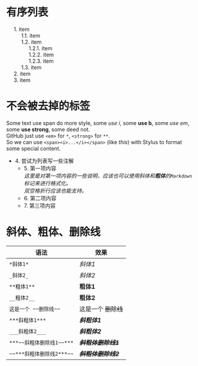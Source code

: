 <style type="text/css">
ol {padding:0 0 0 20px;margin:0;list-style:none;counter-reset:a;}
li:before {counter-increment:a;content:counters(a,".")". ";}
</style>

# 有序列表

1. item
    1. item
    2. item
        1. item
        2. item
        3. item
    3. item
2. item
3. item

# 不会被去掉的标签

Some text <span class="remark">use span do more style</span>, some <i>use i</i>, some <b>use b</b>, some <em>use em</em>, some <strong>use strong</strong>, some deed not.  
GitHub just use `<em>` for `*`, `<strong>` for `**`.  
So we can use `<span><i>...</i></span>` (like <span><i>this</i></span>) with Stylus to format some special content.
- 尝试为列表写一些注解
    - 第一项内容  
      <span><i>这里是对第一项内容的一些说明，应该也可以使用*斜体*和**粗体**的`Markdown`标记来进行格式化。  
      双空格折行应该也能支持。
      </i></span>
    - 第二项内容  
    - 第三项内容

# 斜体、粗体、删除线

|语法|效果|
|----|-----|
|`*斜体1*`|*斜体1*|
|`_斜体2_`| _斜体2_|
|`**粗体1**`|**粗体1**|
|`__粗体2__`|__粗体2__|
|`这是一个 ~~删除线~~`|这是一个 ~~删除线~~|
|`***斜粗体1***`|***斜粗体1***|
|`___斜粗体2___`|___斜粗体2___|
|`***~~斜粗体删除线1~~***`|***~~斜粗体删除线1~~***|
|`~~***斜粗体删除线2***~~`|~~***斜粗体删除线2***~~|
